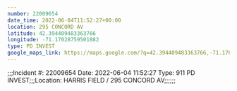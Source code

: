 ```yaml
---
number: 22009654
date_time: 2022-06-04T11:52:27+00:00
location: 295 CONCORD AV
latitude: 42.394409483363766
longitude: -71.17028759501882
type: PD INVEST
google_maps_link: https://maps.google.com/?q=42.394409483363766,-71.17028759501882
---
```


;;;Incident #: 22009654   Date: 2022-06-04 11:52:27   Type: 911 PD INVEST;;;Location: HARRIS FIELD / 295 CONCORD AV;;;;;;
